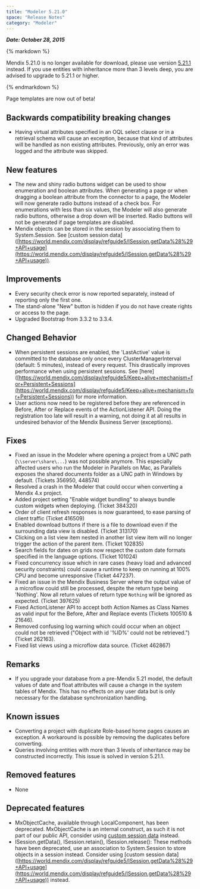 ```yaml
---
title: "Modeler 5.21.0"
space: "Release Notes"
category: "Modeler"
---
```


***Date: October 28, 2015***

<div class="alert alert-warning">{% markdown %}

Mendix 5.21.0 is no longer available for download, please use version [5.21.1](5.21.1) instead. If you use entities with inheritance more than 3 levels deep, you are advised to upgrade to 5.21.1 or higher.

{% endmarkdown %}</div>

Page templates are now out of beta!

## Backwards compatibility breaking changes

*   Having virtual attributes specified in an OQL select clause or in a retrieval schema will cause an exception, because that kind of attributes will be handled as non existing attributes. Previously, only an error was logged and the attribute was skipped.

## New features

*   The new and shiny radio buttons widget can be used to show enumeration and boolean attributes. When generating a page or when dragging a boolean attribute from the connector to a page, the Modeler will now generate radio buttons instead of a check box. For enumerations with less than six values, the Modeler will also generate radio buttons, otherwise a drop down will be inserted. Radio buttons will not be generated if page templates are disabled.
*   Mendix objects can be stored in the session by associating them to System.Session. See [custom session data] ([https://world.mendix.com/display/refguide5/ISession.getData%28%29+API+usage](https://world.mendix.com/display/refguide5/ISession.getData%28%29+API+usage)).

## Improvements

*   Every security check error is now reported separately, instead of reporting only the first one.
*   The stand-alone "New" button is hidden if you do not have create rights or access to the page.
*   Upgraded Bootstrap from 3.3.2 to 3.3.4.

## Changed Behavior

*   When persistent sessions are enabled, the 'LastActive' value is committed to the database only once every ClusterManagerInterval (default: 5 minutes), instead of every request. This drastically improves performance when using persistent sessions. See [here] ([https://world.mendix.com/display/refguide5/Keep+alive+mechanism+for+Persistent+Sessions](https://world.mendix.com/display/refguide5/Keep+alive+mechanism+for+Persistent+Sessions)) for more information.
*   User actions now need to be registered before they are referenced in Before, After or Replace events of the ActionListener API. Doing the registration too late will result in a warning, not doing it at all results in undesired behavior of the Mendix Business Server (exceptions).

## Fixes

*   Fixed an issue in the Modeler where opening a project from a UNC path (`\\server\share\...`) was not possible anymore. This especially affected users who run the Modeler in Parallels on Mac, as Parallels exposes the shared documents folder as a UNC path in Windows by default. (Tickets 356950, 448574)
*   Resolved a crash in the Modeler that could occur when converting a Mendix 4.x project.
*   Added project setting "Enable widget bundling" to always bundle custom widgets when deploying. (Ticket 384320)
*   Order of client refresh responses is now guaranteed, to ease parsing of client traffic (Ticket 416509)
*   Enabled download buttons if there is a file to download even if the surrounding data view is disabled. (Ticket 313170)
*   Clicking on a list view item nested in another list view item will no longer trigger the action of the parent item. (Ticket 102835)
*   Search fields for dates on grids now respect the custom date formats specified in the language options. (Ticket 101024)
*   Fixed concurrency issue which in rare cases (heavy load and advanced security constraints) could cause a runtime to keep on running at 100% CPU and become unresponsive (Ticket 447237).
*   Fixed an issue in the Mendix Business Server where the output value of a microflow could still be processed, despite the return type being 'Nothing'. Now all return values of return type `Nothing` will be ignored as expected. (Ticket 397625)
*   Fixed ActionListener API to accept both Action Names as Class Names as valid input for the Before, After and Replace events (Tickets 100510 & 21646).
*   Removed confusing log warning which could occur when an object could not be retrieved ("Object with id '%ID%' could not be retrieved.") (Ticket 262163).
*   Fixed list views using a microflow data source. (Ticket 462867)

## Remarks

*   If you upgrade your database from a pre-Mendix 5.21 model, the default values of date and float attributes will cause a change in the system tables of Mendix. This has no effects on any user data but is only necessary for the database synchronization handling.

## Known issues

*   Converting a project with duplicate Role-based home pages causes an exception. A workaround is possible by removing the duplicates before converting.
*   Queries involving entities with more than 3 levels of inheritance may be constructed incorrectly. This issue is solved in version 5.21.1.

## Removed features

*   None

## Deprecated features

*   MxObjectCache, available through LocalComponent, has been deprecated. MxObjectCache is an internal construct, as such it is not part of our public API, consider using [custom session data](https://world.mendix.com/display/refguide5/ISession.getData%28%29+API+usage) instead.
*   ISession.getData(), ISession.retain(), ISession.release(): These methods have been deprecated, use an association to System.Session to store objects in a session instead. Consider using [custom session data] ([https://world.mendix.com/display/refguide5/ISession.getData%28%29+API+usage](https://world.mendix.com/display/refguide5/ISession.getData%28%29+API+usage)) instead.